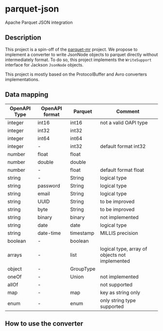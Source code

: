 # parquet-json
Apache Parquet JSON integration

## Description

This project is a spin-off of the [parquet-mr](https://github.com/apache/parquet-mr) project.
We propose to implement a converter to write JsonNode objects to parquet directly without
intermediately format. To do so, this project implements the `WriteSupport` interface for Jackson
`JsonNode` objects.

This project is mostly based on the ProtocolBuffer and Avro converters implementations.

## Data mapping

| OpenAPI Type | OpenAPI format | Parquet   | Comment                    |
|--------------|----------------|-----------|----------------------------|
| integer      | int16          | int16     | not a valid OAPI type      |
| integer      | int32          | int32     |                            |
| integer      | int64          | int64     |                            |
| integer      | -              | int32     | default format int32       |
| number       | float          | float     |                            |
| number       | double         | double    |                            |
| number       | -              | float     | default format float       |
| string       | -              | String    | logical type               |
| string       | password       | String    | logical type               |
| string       | email          | String    | logical type               |
| string       | UUID           | String    | to be improved             |
| string       | byte           | String    | to be improved             |
| string       | binary         | binary    | not implemented            |
| string       | date           | date      | logical type               |
| string       | date-time      | timestamp | MILLIS precision           |
| boolean      | -              | boolean   |                            |
| arrays       | -              | list      | logical type, array of objects not implemented|
| object       | -              | GroupType |                            |
| oneOf        | -              | Union     | not implemented            |
| allOf        | -              |           | not supported              |
| map          | -              | map       | key as string only         |
| enum         | -              | enum      | only string type supported |

## How to use the converter

